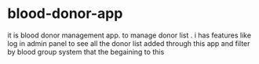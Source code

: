 # blood-donor-app
it is blood donor management app. to manage donor list . i has features like log in admin panel to see all the donor list added through this app and filter by blood group system that the begaining to this
